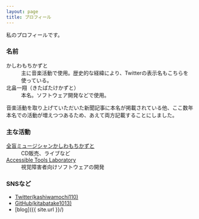```yaml
---
layout: page
title: プロフィール
---
```

私のプロフィールです。

### 名前

<dl>
  <dt>かしわもちかずと</dt>
  <dd>主に音楽活動で使用。歴史的な経緯により、Twitterの表示名もこちらを使っている。</dd>
  <dt>北畠一翔（きたばたけかずと）</dt>
  <dd>本名。ソフトウェア開発などで使用。</dd>
</dl>

音楽活動を取り上げていただいた新聞記事に本名が掲載されている他、ここ数年本名での活動が増えつつあるため、あえて両方記載することにしました。

### 主な活動

<dl>
  <dt><a href="http://kashiwamochi.net/">全盲ミュージシャンかしわもちかずと</a></dt>
  <dd>CD販売、ライブなど</dd>
  <dt><a href="https://actlab.org/">Accessible Tools Laboratory</a></dt>
  <dd>視覚障害者向けソフトウェアの開発</dd>
</dl>

### SNSなど

* [Twitter(kashiwamochi110)](https://twitter.com/kashiwamochi110)
* [GitHub(kitabatake1013)](https://github.com/kitabatake1013)
* [blog]({{ site.url }}/)
